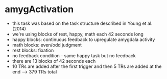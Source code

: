 # amygActivation

- this task was based on the task structure described in Young et al. (2014)
- we're using blocks of rest, happy, math each 42 seconds long
- happy blocks: continuous feedback to upregulate amygdala activity
- math blocks: even/odd judgment
- rest blocks: fixation
- no feedback condition - same happy task but no feedback 
- there are 13 blocks of 42 seconds each
- 10 TRs are added after the first trigger and then 5 TRs are added at the end --> 379 TRs total
